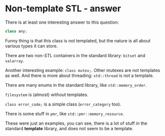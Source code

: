 # Non-template STL - answer

There is at least one interesting answer to this question:
```c++
class any;
```

Funny thing is that this class is not templated, but the nature is all about various types it can store.

There are two non-STL containers in the standard library: `bitset` and `valarray`.

Another interesting example: `class mutex;`. Other mutexes are not templates as well.
And there is more about threading: `std::thread` is not a template.

There are many enums in the standard library, like `std::memory_order`.

`filesystem` is (almost) without templates.

`class error_code;` is a simple class (`error_category` too).

There is some stuff in `pmr`, like `std::pmr::memory_resource`.

These were just an examples, you can see, there is a lot of stuff in the standard **template** library, and does not seem to be a template.

